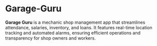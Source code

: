 # Garage-Guru
**Garage Guru** is a mechanic shop management app that streamlines attendance, salaries, inventory, and loans. It features real-time location tracking and automated alarms, ensuring efficient operations and transparency for shop owners and workers. 
